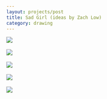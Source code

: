 ```yaml
---
layout: projects/post
title: Sad Girl (ideas by Zach Low)
category: drawing
---
```

<img src="../../img/drawings/sadiver.jpg">
<br><br>
<img src="../../img/drawings/gravema.jpg">
<br><br>
<img src="../../img/drawings/sadkoala.jpg">
<br><br>
<img src="../../img/drawings/sadskeleton.jpg">
<br><br>
<img src="../../img/drawings/sadpalm.jpg">
